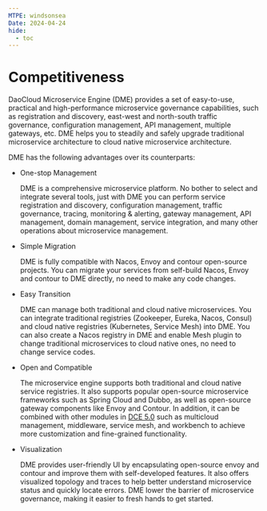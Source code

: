```yaml
---
MTPE: windsonsea
Date: 2024-04-24
hide:
  - toc
---
```


# Competitiveness

DaoCloud Microservice Engine (DME) provides a set of easy-to-use, practical and high-performance microservice governance capabilities, such as registration and discovery, east-west and north-south traffic governance, configuration management, API management, multiple gateways, etc. DME helps you to steadily and safely upgrade traditional microservice architecture to cloud native microservice architecture.

DME has the following advantages over its counterparts:

- One-stop Management

    DME is a comprehensive microservice platform. No bother to select and integrate several tools, just with DME you can perform service registration and discovery, configuration management, traffic governance, tracing, monitoring & alerting, gateway management, API management, domain management, service integration, and many other operations about microservice management.

- Simple Migration

    DME is fully compatible with Nacos, Envoy and contour open-source projects. You can migrate your services from self-build Nacos, Envoy and contour to DME directly, no need to make any code changes.

- Easy Transition

    DME can manage both traditional and cloud native microservices. You can integrate traditional registries (Zookeeper, Eureka, Nacos, Consul) and cloud native registries (Kubernetes, Service Mesh) into DME. You can also create a Nacos registry in DME and enable Mesh plugin to change traditional microservices to cloud native ones, no need to change service codes.

- Open and Compatible

    The microservice engine supports both traditional and cloud native service registries.
    It also supports popular open-source microservice frameworks such as Spring Cloud and Dubbo,
    as well as open-source gateway components like Envoy and Contour.
    In addition, it can be combined with other modules in [DCE 5.0](../../dce/index.md)
    such as multicloud management, middleware, service mesh, and workbench to achieve
    more customization and fine-grained functionality.

- Visualization

    DME provides user-friendly UI by encapsulating open-source envoy and contour and improve them with self-developed features. It also offers visualized topology and traces to help better understand microservice status and quickly locate errors. DME lower the barrier of microservice governance, making it easier to fresh hands to get started.
